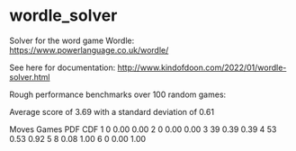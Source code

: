 # wordle_solver

Solver for the word game Wordle: https://www.powerlanguage.co.uk/wordle/

See here for documentation: http://www.kindofdoon.com/2022/01/wordle-solver.html

Rough performance benchmarks over 100 random games:

Average score of 3.69 with a standard deviation of 0.61

Moves  Games  PDF   CDF
1      0      0.00  0.00
2      0      0.00  0.00
3      39     0.39  0.39
4      53     0.53  0.92
5      8      0.08  1.00
6      0      0.00  1.00
